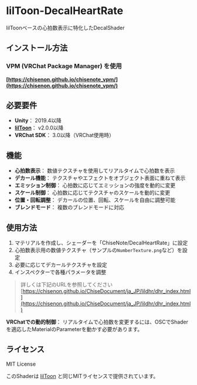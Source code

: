 # lilToon-DecalHeartRate

lilToonベースの心拍数表示に特化したDecalShader

## インストール方法

### VPM (VRChat Package Manager) を使用

**[https://chisenon.github.io/chisenote_vpm/](https://chisenon.github.io/chisenote_vpm/)**


## 必要要件

- **Unity**： 2019.4以降
- **[lilToon](https://lilxyzw.github.io/lilToon/)**： v2.0.0以降
- **VRChat SDK**： 3.0以降（VRChat使用時）

## 機能

- **心拍数表示**： 数値テクスチャを使用してリアルタイムで心拍数を表示
- **デカール機能**： テクスチャやエフェクトをオブジェクト表面に重ねて表示
- **エミッション制御**： 心拍数に応じてエミッションの強度を動的に変更
- **スケール制御**： 心拍数に応じてテクスチャのスケールを動的に変更
- **位置・回転調整**： デカールの位置、回転、スケールを自由に調整可能
- **ブレンドモード**： 複数のブレンドモードに対応

## 使用方法

1. マテリアルを作成し、シェーダーを「ChiseNote/DecalHeartRate」に設定
2. 心拍数表示用の数値テクスチャ（サンプルの`NumberTexture.png`など）を設定
3. 必要に応じてデカールテクスチャを設定
4. インスペクターで各種パラメータを調整

> 詳しくは下記のURLを参照してください
> [https://chisenon.github.io/ChiseDocument/ja_JP/lildhr/dhr_index.html](https://chisenon.github.io/ChiseDocument/ja_JP/lildhr/dhr_index.html)

**VRChatでの動的制御**： リアルタイムで心拍数を変更するには、OSCでShaderを適応したMaterialのParameterを動かす必要があります。

## ライセンス

MIT License

このShaderは [lilToon](https://lilxyzw.github.io/lilToon/) と同じMITライセンスで提供されています。
